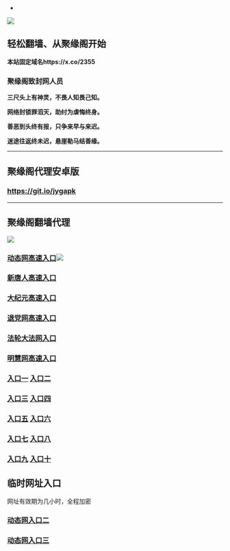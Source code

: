 * 
![](https://raw.githubusercontent.com/hao369/a/master/j.jpg)



## 轻松翻墙、从聚缘阁开始

**本站固定域名https://x.co/2355**

### 聚缘阁致封网人员

**三尺头上有神灵，不畏人知畏己知。**

**网络封锁罪滔天，助纣为虐悔终身。**

**善恶到头终有报，只争来早与来迟。**

**迷途往返终未迟，悬崖勒马结善缘。**

***



##  聚缘阁代理安卓版

### https://git.io/jygapk


***



## 聚缘阁翻墙代理 

![](https://raw.githubusercontent.com/hao369/a/master/wx2.jpg)

### [动态网高速入口](https://tzc6591k6e.execute-api.us-east-1.amazonaws.com/2587/?id=2)![](https://raw.githubusercontent.com/hao369/a/master/jygdl.gif)

### [新唐人高速入口](https://tzc6591k6e.execute-api.us-east-1.amazonaws.com/2587/?id=5)

### [大纪元高速入口](https://tzc6591k6e.execute-api.us-east-1.amazonaws.com/2587/?id=7)

### [退党网高速入口](https://tzc6591k6e.execute-api.us-east-1.amazonaws.com/2587/?id=8)

### [法轮大法网入口](https://tzc6591k6e.execute-api.us-east-1.amazonaws.com/2587/?id=15)

### [明慧网高速入口](https://tzc6591k6e.execute-api.us-east-1.amazonaws.com/2587/?id=3)


### **[入口一](http://x.co/2244)** **[入口二](http://x.co/3824)**


### **[入口三](https://s3.eu-central-1.amazonaws.com/jyg3/index.html)**  **[入口四](https://s3-ap-southeast-1.amazonaws.com/jyg4/index.html)**

### **[入口五](https://s3.ap-south-1.amazonaws.com/jyg5/index.html)**  **[入口六](https://s3-us-west-1.amazonaws.com/jyg6/index.html)**


###  **[入口七](https://s3-us-west-2.amazonaws.com/jyg7/index.html)**  **[入口八](https://s3-eu-west-1.amazonaws.com/jyg8/index.html)**


###  **[入口九](https://s3-ap-northeast-1.amazonaws.com/jyg9/index.html)**  **[入口十](https://s3.amazonaws.com/dtw/index.html)**



## 临时网址入口 

网址有效期为几小时，全程加密

### [动态网入口二](https://x.co/ddg)

### [动态网入口三](https://x.co/ddf)



